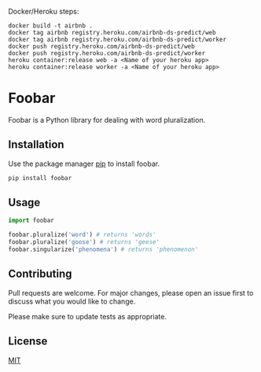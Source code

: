 Docker/Heroku steps:
```
docker build -t airbnb .
docker tag airbnb registry.heroku.com/airbnb-ds-predict/web
docker tag airbnb registry.heroku.com/airbnb-ds-predict/worker
docker push registry.heroku.com/airbnb-ds-predict/web
docker push registry.heroku.com/airbnb-ds-predict/worker
heroku container:release web -a <Name of your heroku app>
heroku container:release worker -a <Name of your heroku app>
```

# Foobar

Foobar is a Python library for dealing with word pluralization.

## Installation

Use the package manager [pip](https://pip.pypa.io/en/stable/) to install foobar.

```bash
pip install foobar
```

## Usage

```python
import foobar

foobar.pluralize('word') # returns 'words'
foobar.pluralize('goose') # returns 'geese'
foobar.singularize('phenomena') # returns 'phenomenon'
```

## Contributing
Pull requests are welcome. For major changes, please open an issue first to discuss what you would like to change.

Please make sure to update tests as appropriate.

## License
[MIT](https://choosealicense.com/licenses/mit/)